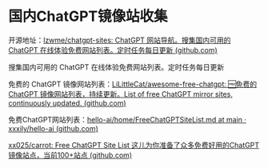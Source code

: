 # 国内ChatGPT镜像站收集

开源地址：[lzwme/chatgpt-sites: ChatGPT 网站导航。搜集国内可用的 ChatGPT 在线体验免费网站列表。定时任务每日更新 (github.com)](https://github.com/lzwme/chatgpt-sites)

搜集国内可用的 ChatGPT 在线体验免费网站列表。定时任务每日更新

免费的 ChatGPT 镜像网站列表：[LiLittleCat/awesome-free-chatgpt: 🆓免费的 ChatGPT 镜像网站列表，持续更新。List of free ChatGPT mirror sites, continuously updated. (github.com)](https://github.com/LiLittleCat/awesome-free-chatgpt)

免费ChatGPT网站列表：[hello-ai/home/FreeChatGPTSiteList.md at main · xxxily/hello-ai (github.com)](https://github.com/xxxily/hello-ai/blob/main/home/FreeChatGPTSiteList.md)

[xx025/carrot: Free ChatGPT Site List 这儿为你准备了众多免费好用的ChatGPT镜像站点，当前100+站点 (github.com)](https://github.com/xx025/carrot)

